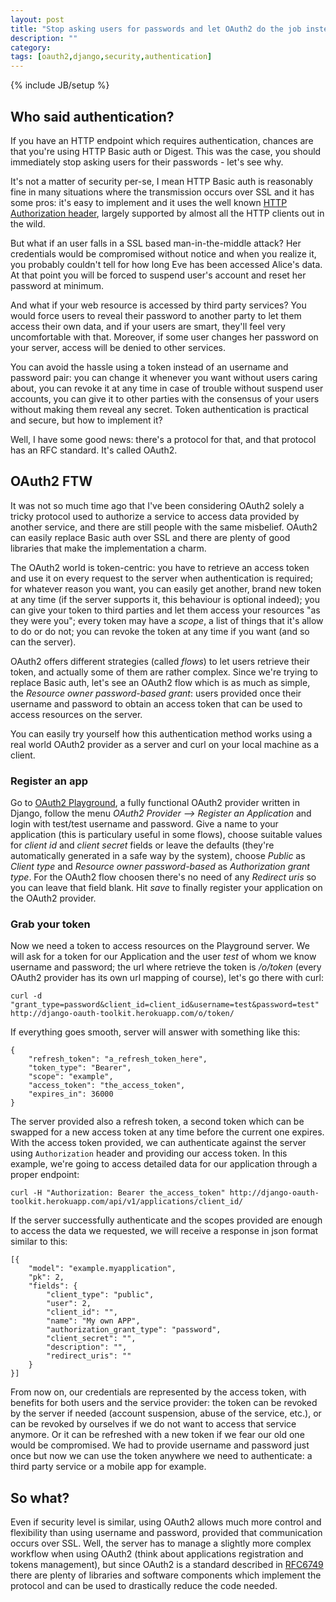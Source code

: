 ```yaml
---
layout: post
title: "Stop asking users for passwords and let OAuth2 do the job instead"
description: ""
category: 
tags: [oauth2,django,security,authentication]
---
```

{% include JB/setup %}

## Who said authentication?

If you have an HTTP endpoint which requires authentication, chances are that you're using HTTP Basic auth or 
Digest. This was the case, you should immediately stop asking users for their passwords - let's see why.

It's not a matter of security per-se, I mean HTTP Basic auth is reasonably fine in many situations where the 
transmission occurs over SSL and it has some pros: it's easy to implement and it uses the well known 
[HTTP Authorization header](http://www.w3.org/Protocols/rfc2616/rfc2616-sec14.html#sec14.8), largely supported
by almost all the HTTP clients out in the wild.

But what if an user falls in a SSL based man-in-the-middle attack? Her credentials would be compromised without 
notice and when you realize it, you probably couldn't tell for how long Eve has been accessed Alice's data. At
that point you will be forced to suspend user's account and reset her password at minimum. 

And what if your web resource is accessed by third party services? You would force users to reveal their password
to another party to let them access their own data, and if your users are smart, they'll feel very uncomfortable 
with that. Moreover, if some user changes her password on your server, access will be denied to other services.

You can avoid the hassle using a token instead of an username and password pair: you can change it whenever you
want without users caring about, you can revoke it at any time in case of trouble without suspend user accounts,
you can give it to other parties with the consensus of your users without making them reveal any secret. Token
authentication is practical and secure, but how to implement it?

Well, I have some good news: there's a protocol for that, and that protocol has an RFC standard. It's called 
OAuth2.

## OAuth2 FTW

It was not so much time ago that I've been considering OAuth2 solely a tricky protocol used to authorize a 
service to access data provided by another service, and there are still people with the same misbelief. OAuth2
can easily replace Basic auth over SSL and there are plenty of good libraries that make the implementation a charm.

The OAuth2 world is token-centric: you have to retrieve an access token and use it on every request to the server 
when authentication is required; for whatever reason you want, you can easily get another, brand new 
token at any time (if the server supports it, this behaviour is optional indeed); you can give your token to
third parties and let them access your resources "as they were you"; every token may have a *scope*, a list of 
things that it's allow to do or do not; you can revoke the token at any time if you want (and so can the server).

OAuth2 offers different strategies (called *flows*) to let users retrieve their token, and actually some of them 
are rather complex. Since we're trying to replace Basic auth, let's see an OAuth2 flow which is as much as
simple, the *Resource owner password-based grant*: users provided once their username and password to obtain 
an access token that can be used to access resources on the server.

You can easily try yourself how this authentication method works using a real world OAuth2 provider as a server 
and curl on your local machine as a client.

### Register an app

Go to [OAuth2 Playground](http://django-oauth-toolkit.herokuapp.com/), a fully functional OAuth2 provider written
in Django, follow the menu *OAuth2 Provider --> Register an Application* and login with test/test username and 
password. Give a name to your application (this is particulary useful in some flows), choose suitable values for
*client id* and *client secret* fields or leave the defaults (they're automatically generated in a safe way by
the system), choose *Public* as *Client type* and *Resource owner password-based* as *Authorization grant type*.
For the OAuth2 flow choosen there's no need of any *Redirect uris* so you can leave that field blank. Hit *save*
to finally register your application on the OAuth2 provider.

### Grab your token

Now we need a token to access resources on the Playground server. We will ask for a token for our Application
and the user *test* of whom we know username and password; the url where retrieve the token is */o/token* 
(every OAuth2 provider has its own url mapping of course), let's go there with curl:

	curl -d "grant_type=password&client_id=client_id&username=test&password=test" http://django-oauth-toolkit.herokuapp.com/o/token/

If everything goes smooth, server will answer with something like this:

	{
	    "refresh_token": "a_refresh_token_here", 
	    "token_type": "Bearer", 
	    "scope": "example", 
	    "access_token": "the_access_token", 
	    "expires_in": 36000
	}

The server provided also a refresh token, a second token which can be swapped for a new access token
at any time before the current one expires. With the access token provided, we can authenticate against the server
using `Authorization` header and providing our access token. In this example, we're going to access detailed data
for our application through a proper endpoint:

	curl -H "Authorization: Bearer the_access_token" http://django-oauth-toolkit.herokuapp.com/api/v1/applications/client_id/

If the server successfully authenticate and the scopes provided are enough to access the data we requested, we will
receive a response in json format similar to this:

    [{
        "model": "example.myapplication", 
        "pk": 2, 
        "fields": {
            "client_type": "public", 
            "user": 2, 
            "client_id": "", 
            "name": "My own APP", 
            "authorization_grant_type": "password", 
            "client_secret": "", 
            "description": "", 
            "redirect_uris": ""
        }
    }]

From now on, our credentials are represented by the access token, with benefits for both users and the service provider: 
the token can be revoked by the server if needed (account suspension, abuse of the service, etc.), or can be revoked 
by ourselves if we do not want to access that service anymore. Or it can be refreshed with a new token if we fear our 
old one would be compromised. We had to provide username and password just once but now we can use the token anywhere 
we need to authenticate: a third party service or a mobile app for example. 

## So what?

Even if security level is similar, using OAuth2 allows much more control and flexibility than using username and password,
provided that communication occurs over SSL. Well, the server has to manage a slightly more complex workflow when using
OAuth2 (think about applications registration and tokens management), but since OAuth2 is a standard described in [RFC6749](http://tools.ietf.org/html/rfc6749) 
there are plenty of libraries and software components which implement the protocol and can be used to drastically reduce 
the code needed.

